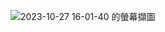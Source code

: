 ![2023-10-27 16-01-40 的螢幕擷圖](https://github.com/mrbig0503/AI_Search/assets/14293811/f4d44a34-1ab0-4f1a-b039-c1149b2776c8)
